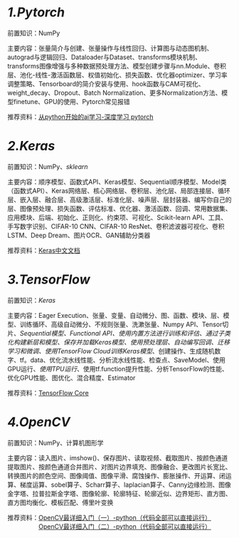 # *1.Pytorch*
前置知识：NumPy  

主要内容：张量简介与创建、张量操作与线性回归、计算图与动态图机制、autograd与逻辑回归、Dataloader与Dataset、transforms模块机制、transforms图像增强与多种数据预处理方法、模型创建步骤与nn.Module、卷积层、池化-线性-激活函数层、权值初始化、损失函数、优化器optimizer、学习率调整策略、Tensorboard的简介安装与使用、hook函数与CAM可视化、weight_decay、Dropout、Batch Normalization、更多Normalization方法、模型finetune、GPU的使用、Pytorch常见报错  

推荐资料：[从python开始的ai学习-深度学习 pytorch](https://github.com/Discrete-Mathematics/ai-self-learning/tree/main/%E4%BB%8Epython%E5%BC%80%E5%A7%8B%E7%9A%84ai%E5%AD%A6%E4%B9%A0/%E6%B7%B1%E5%BA%A6%E5%AD%A6%E4%B9%A0%20pytorch)
# *2.Keras*
前置知识：NumPy、*sklearn*  

主要内容：顺序模型、函数式API、Keras模型、Sequential顺序模型、Model类（函数式API）、Keras网络层、核心网络层、卷积层、池化层、局部连接层、循环层、嵌入层、融合层、高级激活层、标准化层、噪声层、层封装器、编写你自己的层、图像预处理、损失函数、评估标准、优化器、激活函数、回调、常用数据集、应用模块、后端、初始化、正则化、约束项、可视化、Scikit-learn API、工具、手写数字识别、CIFAR-10 CNN、CIFAR-10 ResNet、卷积滤波器可视化、卷积LSTM、Deep Dream、图片OCR、GAN辅助分类器

推荐资料：[Keras中文文档](https://keras-zh.readthedocs.io/)

# *3.TensorFlow*
前置知识：*Keras*

主要内容：Eager Execution、张量、变量、自动微分、图、函数、模块、层、模型、训练循环、高级自动微分、不规则张量、洗漱张量、Numpy API、Tensor切片、*Sequential模型、Functional API、使用内置方法进行训练和评估、通过子类化构建新层和模型、保存并加载Keras模型、使用预处理层、自动编写回调、迁移学习和微调、使用TensorFlow Cloud训练Keras模型*、创建操作、生成随机数字、tf。data、优化流水线性能、分析流水线性能、检查点、SaveModel、使用GPU运行、*使用TPU运行*、使用tf.function提升性能、分析TensorFlow的性能、优化GPU性能、图优化、混合精度、Estimator  

推荐资料：[TensorFlow Core](https://tensorflow.google.cn/guide?hl=zh-cn)

# *4.OpenCV*
前置知识：NumPy、计算机图形学

主要内容：读入图片、imshow()、保存图片、读取视频、截取图片、按颜色通道提取图片、按颜色通道合并图片、对图片边界填充、图像融合、更改图片长宽比、转换图片的颜色空间、图像阈值、图像平滑、腐蚀操作、膨胀操作、开运算、闭运算、梯度运算、sobel算子、Scharr算子、laplacian算子、Canny边缘检测、图像金字塔、拉普拉斯金字塔、图像轮廓、轮廓特征、轮廓近似、边界矩形、直方图、直方图均衡化、模板匹配、傅里叶变换  

推荐资料：[OpenCV最详细入门（一）-python（代码全部可以直接运行）](https://blog.csdn.net/WUHU648/article/details/118491096)  
　　　　　[OpenCV最详细入门（二）-python（代码全部可以直接运行）](https://blog.csdn.net/WUHU648/article/details/118580542)
